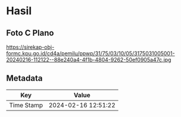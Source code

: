 # Hasil

## Foto C Plano

https://sirekap-obj-formc.kpu.go.id/cd4a/pemilu/ppwp/31/75/03/10/05/3175031005001-20240216-112122--88e240a4-4f1b-4804-9262-50ef0905a47c.jpg


## Metadata

| Key        | Value               |
| ---------- | ------------------- |
| Time Stamp | 2024-02-16 12:51:22 |



